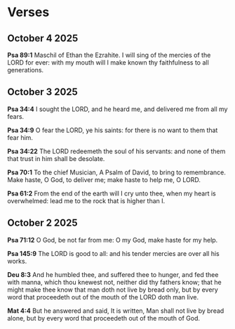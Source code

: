 # Verses

## October 4 2025

**Psa 89:1** Maschil of Ethan the Ezrahite. I will sing of the mercies of the LORD for ever: with my mouth will I make known thy faithfulness to all generations.

## October 3 2025

**Psa 34:4** I sought the LORD, and he heard me, and delivered me from all my fears.

**Psa 34:9** O fear the LORD, ye his saints: for there is no want to them that fear him.

**Psa 34:22** The LORD redeemeth the soul of his servants: and none of them that trust in him shall be desolate.

**Psa 70:1** To the chief Musician, A Psalm of David, to bring to remembrance. Make haste, O God, to deliver me; make haste to help me, O LORD.

**Psa 61:2** From the end of the earth will I cry unto thee, when my heart is overwhelmed: lead me to the rock that is higher than I.

## October 2 2025

**Psa 71:12** O God, be not far from me: O my God, make haste for my help.

**Psa 145:9** The LORD is good to all: and his tender mercies are over all his works.

**Deu 8:3** And he humbled thee, and suffered thee to hunger, and fed thee with manna, which thou knewest not, neither did thy fathers know; that he might make thee know that man doth not live by bread only, but by every word that proceedeth out of the mouth of the LORD doth man live.

**Mat 4:4** But he answered and said, It is written, Man shall not live by bread alone, but by every word that proceedeth out of the mouth of God.
